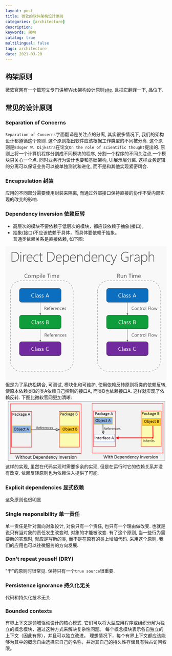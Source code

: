 ```yaml
---
layout: post
title: 微软的软件架构设计原则
categories: [architecture]
description: 
keywords: 架构
catalog: true
multilingual: false
tags: architecture
date: 2021-03-20
---
```


## 构架原则
微软官网有一个篇短文专门讲解Web架构设计原则[site](https://docs.microsoft.com/en-us/dotnet/architecture/modern-web-apps-azure/architectural-principles#dependency-inversion). 且把它翻译一下, 品位下.


## 常见的设计原则
### Separation of Concerns
`Separation of Concerns`字面翻译是关注点的分离, 其实很多情况下, 我们的架构设计都遵循这个原则. 这个原则指出软件应该根据工作类型的不同被分离. 这个原则是`Edsger W. Dijkstra`在论文`On the role of scientific thought`提出的. 原则上将一个计算机程序分割成不同模块的程序, 分割一个程序的不同关注点,一个模块只关心一个点. 同时业务行为设计也要和基础架构, UI展示层分离. 这样业务逻辑的分离可以保证业务可以被单独测试和进化, 而不是和其他实现紧密耦合. 

### Encapsulation 封装
应用的不同部分需要使用封装来隔离, 而通过外部接口保持直接的协作不受内部实现的改变的影响.

### Dependency inversion 依赖反转
- 高层次的模块不要依赖于低层次的模块，都应该依赖于抽象(接口)。
- 抽象(接口)不应该依赖于具体，而具体要依赖于抽象。<br>
普通类依赖关系是直接依赖, 如下图:
<img src="./images/screenshots/screen_shot_2021_03_19.png"/>
<br>
但是为了系统松耦合, 可测试, 模块化和可维护, 使用依赖反转原则将类的依赖反转, 使原本依赖类B的类A依赖自己控制的接口A, 而类B也依赖接口A. 这样就实现了依赖反转. 下图比微软官网更加清晰:
<img src="./images/screenshots/screen_shot_2021-03-19.png"/>
这样的实现, 虽然在代码实现时需要多余的实现, 但是在运行时它的依赖关系并没有改变. 依赖反转原则也为依赖注入提供了可能.

### Explicit dependencies 显式依赖
这条原则也很明显

### Single responsibility 单一责任
单一责任是针对面向对象设计, 对象只有一个责任, 也只有一个理由做改变. 也就是说只有当对象的责任发生改变时, 对象的才能被改变. 有了这个原则, 当一些行为需要新的实现时, 就应是写新的类, 而不是在原有的类上增加代码. 采用这个原则, 我们的应用也可以往微服务的方向发展.

### Don't repeat youself (DRY)
"干"的原则时很常见. 保持只有一个`true source`很重要.

### Persistence ignorance 持久化无关
代码和持久化技术无关.

### Bounded contexts 
有界上下文是领域驱动设计的核心模式.  它们可以将大型应用程序或组织分解为独立的概念模块，通过这种方式来解决复杂性问题。 每个概念模块表示各自独立的上下文（因此有界），并且可以独立改进。 理想情况下，每个有界上下文都应该能够为其中的概念自由选择它自己的名称，并对其自己的持久性存储具有独占访问权限。

